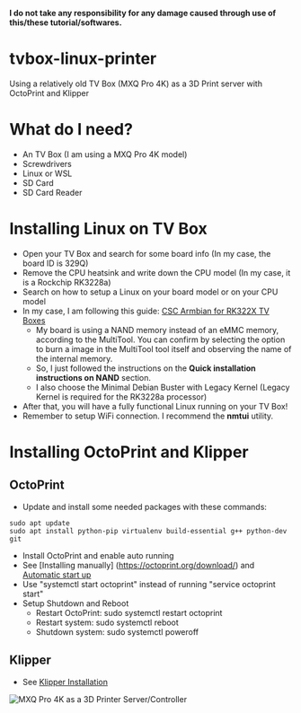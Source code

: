 **I do not take any responsibility for any damage caused through use of this/these tutorial/softwares.**

# tvbox-linux-printer
Using a relatively old TV Box (MXQ Pro 4K) as a 3D Print server with OctoPrint and Klipper

# What do I need?
* An TV Box (I am using a MXQ Pro 4K model)
* Screwdrivers
* Linux or WSL
* SD Card
* SD Card Reader

# Installing Linux on TV Box
* Open your TV Box and search for some board info (In my case, the board ID is 329Q)
* Remove the CPU heatsink and write down the CPU model (In my case, it is a Rockchip RK3228a)
* Search on how to setup a Linux on your board model or on your CPU model
* In my case, I am following this guide: [CSC Armbian for RK322X TV Boxes](https://forum.armbian.com/topic/12656-csc-armbian-for-rk322x-tv-boxes/)
  * My board is using a NAND memory instead of an eMMC memory, according to the MultiTool. You can confirm by selecting the option to burn a image in the MultiTool tool itself and observing the name of the internal memory.
  * So, I just followed the instructions on the **Quick installation instructions on NAND** section.
  * I also choose the Minimal Debian Buster with Legacy Kernel (Legacy Kernel is required for the RK3228a processor)
* After that, you will have a fully functional Linux running on your TV Box!
* Remember to setup WiFi connection. I recommend the **nmtui** utility.

# Installing OctoPrint and Klipper
## OctoPrint
* Update and install some needed packages with these commands:
```
sudo apt update
sudo apt install python-pip virtualenv build-essential g++ python-dev git
```
* Install OctoPrint and enable auto running
 * See [Installing manually] (https://octoprint.org/download/) and [Automatic start up](https://community.octoprint.org/t/setting-up-octoprint-on-a-raspberry-pi-running-raspbian/2337)
 * Use "systemctl start octoprint" instead of running "service octoprint start"
* Setup Shutdown and Reboot
  * Restart OctoPrint: sudo systemctl restart octoprint
  * Restart system: sudo systemctl reboot
  * Shutdown system: sudo systemctl poweroff
 
## Klipper
* See [Klipper Installation](https://www.klipper3d.org/Installation.html)

![MXQ Pro 4K as a 3D Printer Server/Controller](/mxq_3d_printer.png)
